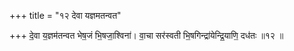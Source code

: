 +++
title = "१२ देवा यज्ञमतन्वत"

+++
दे॒वा य॒ज्ञम॑तन्वत भेष॒जं भि॒षजा॒श्विना॑। वा॒चा सर॑स्वती भि॒षगिन्द्रा॑येन्द्रि॒याणि॒ दध॑तः ॥१२ ॥
